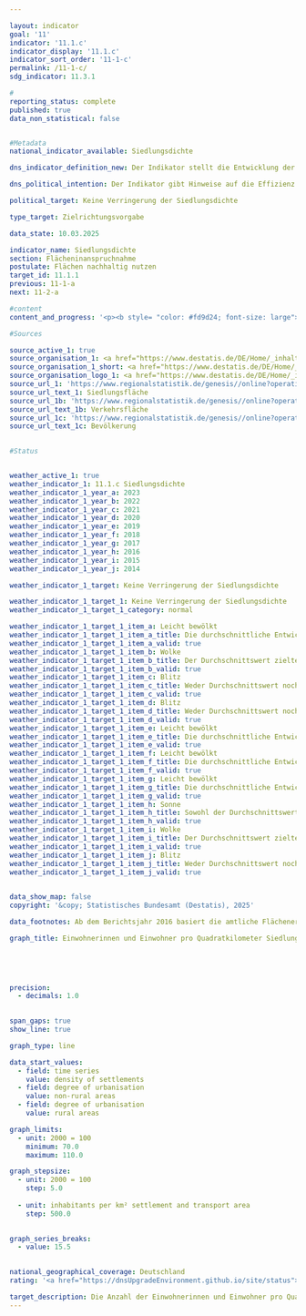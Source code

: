 ```yaml
---

layout: indicator        
goal: '11'        
indicator: '11.1.c'        
indicator_display: '11.1.c'        
indicator_sort_order: '11-1-c'        
permalink: /11-1-c/        
sdg_indicator: 11.3.1        

#
reporting_status: complete        
published: true        
data_non_statistical: false        


#Metadata        
national_indicator_available: Siedlungsdichte        

dns_indicator_definition_new: Der Indikator stellt die Entwicklung der Bevölkerung pro Quadratkilometer Siedlungs- und Verkehrsfläche im Vergleich zum Basisjahr 2000&nbsp;dar.        

dns_political_intention: Der Indikator gibt Hinweise auf die Effizienz der Siedlungsflächennutzung. Er soll die Auswirkungen von flächensparenden Maßnahmen beim Neubau und bei der Innenentwicklung, wie der Reduzierung von Wohnungs- und Gewerbeleerstand sowie Nachverdichtungen und Erhöhung der Baudichte widerspiegeln.        

political_target: Keine Verringerung der Siedlungsdichte        

type_target: Zielrichtungsvorgabe        

data_state: 10.03.2025        

indicator_name: Siedlungsdichte        
section: Flächeninanspruchnahme        
postulate: Flächen nachhaltig nutzen        
target_id: 11.1.1        
previous: 11-1-a        
next: 11-2-a        

#content         
content_and_progress: '<p><b style= "color: #fd9d24; font-size: large">11.1.c Siedlungsdichte</b><br><br>Die Siedlungsdichte beschreibt das Verhältnis der Einwohnerzahl zur Siedlungs- und Verkehrsfläche (SuV) und unterscheidet sich damit von der Bevölkerungsdichte, die sich auf die Gesamtfläche des Bundesgebiets bezieht. Zur Siedlungsfläche zählen neben Wohnbauflächen auch Flächen mit speziellen Nutzungen wie Krankenhäuser, Schulen, Industrie- und Gewerbegebiete, Mischgebiete sowie Sport-, Freizeit- und Erholungsflächen. Sowohl Veränderungen der Einwohnerzahl als auch Ausdehnungen der SuV wirken sich auf die Siedlungsdichte aus.<br><br>Die Siedlungsdichte variiert deutlich zwischen <i>ländlichen</i> und <i>nicht-ländlichen</i> Gebieten. Die Einteilung erfolgt nach der Typisierung des Thünen-Instituts, das Kreise und kreisfreie Städte anhand von Kriterien wie Siedlungsdichte, Anteil land- und forstwirtschaftlich genutzter Flächen sowie Erreichbarkeit größerer Zentren klassifiziert. Da die Definition von <i>ländlich</i> auch die Siedlungsdichte berücksichtigt, sind Unterschiede im Indikator zwischen ländlichen und nicht-ländlichen Gebieten teilweise durch die Klassifikation selbst bedingt. So kann ein Anstieg der Siedlungsdichte in einem ländlichen Gebiet dazu führen, dass dieses künftig als nicht-ländlich eingestuft wird.<br><br>Zwischen 2000&nbsp;und 2011&nbsp;nahm die Siedlungsdichte in beiden Gebietstypen ab&nbsp;–&nbsp;in ländlichen Gebieten um 12&nbsp;%, in nicht-ländlichen um 5&nbsp;%. Seit 2011&nbsp;liegt der Indikatorwert für Deutschland insgesamt relativ konstant bei etwa 1&nbsp;670&nbsp;Einwohnerinnen und Einwohnern pro Quadratkilometer SuV, was etwa 90&nbsp;% des Werts von 2000&nbsp;entspricht. In nicht-ländlichen Gebieten steigt die Siedlungsdichte seit 2011&nbsp;wieder an und erreichte 2023&nbsp;mit 3&nbsp;384&nbsp;Einwohnerinnen und Einwohnern pro Quadratkilometer SuV nahezu das Niveau von 2000.<br><br>Ein Vergleich der Entwicklungen von SuV und Bevölkerungszahlen zeigt unterschiedliche Trends der beiden Einflussfaktoren: Während die SuV seit 2000&nbsp;kontinuierlich gewachsen ist, ging die Bevölkerung zwischen 2000&nbsp;und 2011&nbsp;zunächst zurück, was den Rückgang der Siedlungsdichte erklärt. Seit 2011&nbsp;steigen die Bevölkerungszahlen wieder, weshalb der Indikator seitdem weitgehend konstant geblieben ist.<br><br>Der Anteil der SuV an der jeweiligen Gesamtfläche liegt 2023&nbsp;in ländlichen Gebieten mit 12,3&nbsp;% deutlich unter dem in nicht-ländlichen Gebieten mit 36,8&nbsp;%. Der Flächenzuwachs der SuV betrifft beide Gebietstypen, fiel jedoch in ländlichen Gebieten mit 17,4&nbsp;% (2023&nbsp;im Vergleich zu 2000) deutlich stärker aus als in nicht-ländlichen mit 9,3&nbsp;%. Gleichzeitig war der Bevölkerungsanstieg seit 2011&nbsp;in ländlichen Gebieten schwächer, weshalb die Siedlungsdichte dort leicht zurückging. Nach der Definition des Thünen-Instituts lebten 2023&nbsp;rund 43&nbsp;% der Bevölkerung in nicht-ländlichen und 57&nbsp;% in ländlichen Gebieten. Gleichzeitig entfielen rund 80&nbsp;% der Siedlungs- und Verkehrsfläche auf ländliche Gebiete.<br><br>Das politisch festgelegte Ziel sieht vor, die Anzahl der Einwohnerinnen und Einwohner pro Quadratkilometer SuV zu erhöhen. Aufgrund der stagnierenden Entwicklung in den letzten Jahren wird dieses Ziel jedoch nicht oder nur in geringem Maße erreicht.<br><br>Datengrundlage sind die Bevölkerungsstatistik sowie die Flächenerhebung nach Art der tatsächlichen Nutzung (amtliche Flächenstatistik) des Statistischen Bundesamts. Die Länder harmonisieren ihre Liegenschaftskataster, was in den letzten Jahren zu Neuzuordnungen von Flächen führte&nbsp;–&nbsp;auch ohne tatsächliche Nutzungsänderungen. Im Jahr 2016&nbsp;wurde ein neuer Nutzungsartenkatalog eingeführt, was Auswirkungen auf die amtliche Flächenstatistik hatte und die Vergleichbarkeit mit den Vorjahren erschwert. Um dennoch aussagekräftige Zeitvergleiche zu ermöglichen, wurden die Daten auf Basis des Zensus 2011&nbsp;und der Flächenerhebung 2016&nbsp;rückgerechnet.<br><br>Eine erneute Erweiterung des Nutzungsartenverzeichnisses erfolgte 2023&nbsp;mit der Einführung einer neuen Modellierung der Geoinformationen des amtlichen Vermessungswesens (GEOInfoDok), die mit geänderten Modellierungskriterien für die tatsächliche Nutzung einherging. Um Beeinträchtigungen des Flächenindikators durch diesen Methodenwechsel möglichst gering zu halten, werden Effekte, die keiner realen Veränderung entsprechen, aus der Berechnung herausgenommen. Da die Migration zur neuen GEOInfoDok in den Landesvermessungsverwaltungen zu unterschiedlichen Zeitpunkten abgeschlossen wird, können diese Effekte je nach Bundesland zu unterschiedlichen Zeitpunkten auftreten und sich über mehrere Jahre hinweg auf die Ergebnisse auswirken. Mittelfristig wird der Methodenwechsel zu deutlichen Qualitätsverbesserungen in der Flächenstatistik führen.<br><br>Der Indikator weist inhaltliche Querbezüge zum Indikator <a href="https://dns-indikatoren.de/11-1-a">11.1.a</a> <i>Anstieg der Siedlungs- und Verkehrsfläche</i> auf.</p>'                

#Sources        

source_active_1: true
source_organisation_1: <a href="https://www.destatis.de/DE/Home/_inhalt.html" target="_blank">Statistisches Bundesamt</a>
source_organisation_1_short: <a href="https://www.destatis.de/DE/Home/_inhalt.html" target="_blank">Statistisches Bundesamt</a>
source_organisation_logo_1: <a href="https://www.destatis.de/DE/Home/_inhalt.html" target="_blank"><img src="https://dnsTestEnvironment.github.io/dns-indicators/public/OrgImgDe/destatis.png" alt="Statistisches Bundesamt" title=" Klicken Sie hier um zur Homepage der Organisation Statistisches Bundesamt zu gelangen." style="height:60px; width:148px; border:transparent"/></a>
source_url_1: 'https://www.regionalstatistik.de/genesis//online?operation=table&code=33111-02-01-4&bypass=true&levelindex=1&levelid=1713517838976#abreadcrumb'
source_url_text_1: Siedlungsfläche
source_url_1b: 'https://www.regionalstatistik.de/genesis//online?operation=table&code=33111-03-01-4&bypass=true&levelindex=1&levelid=1713517838976#abreadcrumb'
source_url_text_1b: Verkehrsfläche
source_url_1c: 'https://www.regionalstatistik.de/genesis//online?operation=table&code=12411-01-01-4&bypass=true&levelindex=1&levelid=1713517974290#abreadcrumb'
source_url_text_1c: Bevölkerung
        

#Status        


weather_active_1: true
weather_indicator_1: 11.1.c Siedlungsdichte
weather_indicator_1_year_a: 2023
weather_indicator_1_year_b: 2022
weather_indicator_1_year_c: 2021
weather_indicator_1_year_d: 2020
weather_indicator_1_year_e: 2019
weather_indicator_1_year_f: 2018
weather_indicator_1_year_g: 2017
weather_indicator_1_year_h: 2016
weather_indicator_1_year_i: 2015
weather_indicator_1_year_j: 2014

weather_indicator_1_target: Keine Verringerung der Siedlungsdichte

weather_indicator_1_target_1: Keine Verringerung der Siedlungsdichte
weather_indicator_1_target_1_category: normal

weather_indicator_1_target_1_item_a: Leicht bewölkt
weather_indicator_1_target_1_item_a_title: Die durchschnittliche Entwicklung zielte in 2023 in die richtige Richtung, im vorangegangenen Jahr ergab sich jedoch eine Entwicklung in die falsche Richtung oder gar keine Veränderung.
weather_indicator_1_target_1_item_a_valid: true
weather_indicator_1_target_1_item_b: Wolke
weather_indicator_1_target_1_item_b_title: Der Durchschnittswert zielte in 2022 in die falsche Richtung oder zeigt eine Stagnation an, im vorangegangenen Jahr zeigte sich jedoch eine Wende in die gewünschte Richtung.
weather_indicator_1_target_1_item_b_valid: true
weather_indicator_1_target_1_item_c: Blitz
weather_indicator_1_target_1_item_c_title: Weder Durchschnittswert noch die vorherige Veränderung deuten in 2021 in die richtige Richtung.
weather_indicator_1_target_1_item_c_valid: true
weather_indicator_1_target_1_item_d: Blitz
weather_indicator_1_target_1_item_d_title: Weder Durchschnittswert noch die vorherige Veränderung deuten in 2020 in die richtige Richtung.
weather_indicator_1_target_1_item_d_valid: true
weather_indicator_1_target_1_item_e: Leicht bewölkt
weather_indicator_1_target_1_item_e_title: Die durchschnittliche Entwicklung zielte in 2019 in die richtige Richtung, im vorangegangenen Jahr ergab sich jedoch eine Entwicklung in die falsche Richtung oder gar keine Veränderung.
weather_indicator_1_target_1_item_e_valid: true
weather_indicator_1_target_1_item_f: Leicht bewölkt
weather_indicator_1_target_1_item_f_title: Die durchschnittliche Entwicklung zielte in 2018 in die richtige Richtung, im vorangegangenen Jahr ergab sich jedoch eine Entwicklung in die falsche Richtung oder gar keine Veränderung.
weather_indicator_1_target_1_item_f_valid: true
weather_indicator_1_target_1_item_g: Leicht bewölkt
weather_indicator_1_target_1_item_g_title: Die durchschnittliche Entwicklung zielte in 2017 in die richtige Richtung, im vorangegangenen Jahr ergab sich jedoch eine Entwicklung in die falsche Richtung oder gar keine Veränderung.
weather_indicator_1_target_1_item_g_valid: true
weather_indicator_1_target_1_item_h: Sonne
weather_indicator_1_target_1_item_h_title: Sowohl der Durchschnittswert als auch die vorangegangene jährliche Veränderung deuteten in 2016 in die richtige Richtung.
weather_indicator_1_target_1_item_h_valid: true
weather_indicator_1_target_1_item_i: Wolke
weather_indicator_1_target_1_item_i_title: Der Durchschnittswert zielte in 2015 in die falsche Richtung oder zeigt eine Stagnation an, im vorangegangenen Jahr zeigte sich jedoch eine Wende in die gewünschte Richtung.
weather_indicator_1_target_1_item_i_valid: true
weather_indicator_1_target_1_item_j: Blitz
weather_indicator_1_target_1_item_j_title: Weder Durchschnittswert noch die vorherige Veränderung deuten in 2014 in die richtige Richtung.
weather_indicator_1_target_1_item_j_valid: true        
        

data_show_map: false        
copyright: '&copy; Statistisches Bundesamt (Destatis), 2025'        

data_footnotes: Ab dem Berichtsjahr 2016 basiert die amtliche Flächenerhebung auf dem Amtlichen Liegenschaftskataster-Informationssystem (ALKIS).<br>• Mit der Umstellung der Dokumentation zur Modellierung der Geoinformationen des amtlichen Vermessungswesens von Version 6.0.1 auf 7.1.2 im Jahr 2023 wurde das Nutzungsartenverzeichnis nochmals erweitert. Dadurch ist der Vergleich zu den Vorjahren beeinträchtigt und die Berechnung von Veränderungen erschwert. Die nach der Umstellung ermittelte Siedlungs- und Verkehrsfläche enthält weitgehend dieselben Nutzungsarten wie zuvor. <br>• Die Daten basieren auf einer Sonderauswertung und sind nicht öffentlich zugänglich.<br>• Die Angaben zu den Jahreswerten und dem geleitenden Durchschnitt für die Jahre 2020 bis 2022 sind korrigiert worden. Für den genannten Zeitraum wurden im größeren Umfang von der Vermessungsverwaltung Umklassifizierungen von Vegetations- zu Verkehrsflächen vorgenommen, die keiner Veränderung der Flächennutzung  in der Realität entsprechen. Die vorliegenden Ergebnisse sind um diese Umklassifizierungen bereinigt.        

graph_title: Einwohnerinnen und Einwohner pro Quadratkilometer Siedlungs- und Verkehrsfläche        

        

        

precision: 
  - decimals: 1.0
            

span_gaps: true        
show_line: true        

graph_type: line                

data_start_values: 
  - field: time series
    value: density of settlements
  - field: degree of urbanisation
    value: non-rural areas
  - field: degree of urbanisation
    value: rural areas        

graph_limits: 
  - unit: 2000 = 100
    minimum: 70.0
    maximum: 110.0        

graph_stepsize: 
  - unit: 2000 = 100
    step: 5.0
    
  - unit: inhabitants per km² settlement and transport area
    step: 500.0
            

graph_series_breaks: 
  - value: 15.5
                            

national_geographical_coverage: Deutschland                
rating: '<a href="https://dnsUpgradeEnvironment.github.io/site/status"><img src="https://sdg-indikatoren.de/public/Wettersymbole/Leicht bewölkt.png" title="Die durchschnittliche Entwicklung zielte in 2023 in die richtige Richtung, im vorangegangenen Jahr ergab sich jedoch eine Entwicklung in die falsche Richtung oder gar keine Veränderung." alt="Wettersymbol Leicht bewölkt"/></a>'        

target_description: Die Anzahl der Einwohnerinnen und Einwohner pro Quadratkilometer Siedlungs- und Verkehrsfläche soll gesteigert werden.<br><br>• Da der Wert des Indikators 11.1.c im Jahr 2023 gesunken, im Durchschnitt der letzten sechs Jahre jedoch leicht gestiegen ist, wird der Indikator 11.1.c für das Jahr 2023 mit <b>leicht bewölkt</b> bewertet.        
---
```


